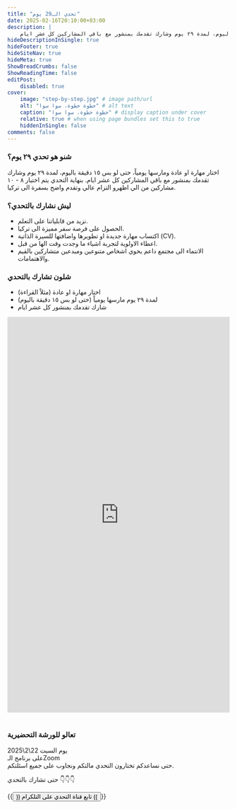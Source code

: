 ```yaml
---
title: "تحدي الـ29 يوم"
date: 2025-02-16T20:10:00+03:00
description: |
    اختار مهارة او عادة ومارسها يومياً، حتى لو بس ١٥ دقيقة باليوم، لمدة ٢٩ يوم وشارك تقدمك بمنشور مع باقي المشاركين كل عشر ايام.
hideDescriptionInSingle: true
hideFooter: true
hideSiteNav: true
hideMeta: true
ShowBreadCrumbs: false
ShowReadingTime: false
editPost:
    disabled: true
cover:
    image: "step-by-step.jpg" # image path/url
    alt: "خطوة خطوة، سوا سوا" # alt text
    caption: "خطوة خطوة، سوا سوا" # display caption under cover
    relative: true # when using page bundles set this to true
    hiddenInSingle: false
comments: false
---
```

### شنو هو تحدي ٢٩ يوم؟
اختار مهارة او عادة ومارسها يومياً، حتى لو بس ١٥ دقيقة باليوم، لمدة ٢٩ يوم وشارك تقدمك بمنشور مع باقي المشاركين كل عشر ايام.
بنهاية التحدي يتم اختيار ٨ - ١٠ مشاركين من الي اظهرو التزام عالي وتقدم واضح بسفرة الى تركيا.

### ليش نشارك بالتحدي؟
* نزيد من قابلياتنا على التعلم.
* الحصول على فرصة سفر مميزة الى تركيا.
* اكتساب مهارة جديدة او تطويرها واضافتها للسيرة الذاتية (CV).
* اعطاء الاولوية لتجربة اشياء ما وجدت وقت الها من قبل.
* الانتماء الى مجتمع داعم يحوي اشخاص متنوعين ومبدعين متشاركين بالقيم والاهتمامات.

### شلون تشارك بالتحدي
* اختار مهارة او عادة (مثلاً القراءة)
* لمدة ٢٩ يوم مارسها يومياً (حتى لو بس ١٥ دقيقة باليوم)
* شارك تقدمك بمنشور كل عشر ايام

<div style="padding:177.78% 0 0 0;position:relative;"><iframe src="https://player.vimeo.com/video/712139551?h=8e698455fe&amp;badge=0&amp;autopause=0&amp;player_id=0&amp;app_id=58479" frameborder="0" allow="autoplay; fullscreen; picture-in-picture; clipboard-write; encrypted-media" style="position:absolute;top:0;left:0;width:100%;height:100%;" title="المشاركين بتحدي ٢٩ يوم - ٢٠٢٢"></iframe></div><script src="https://player.vimeo.com/api/player.js"></script>

<br>

### تعالو للورشة التحضيرية

يوم السبت 22\2\2025<br>
على برنامج الـZoom<br>
حتى نساعدكم تختارون التحدي مالتكم ونجاوب على جميع اسئلتكم.

حتى تشارك بالتحدي 👇👇👇

{{<button href="https://t.me/challenge_29">}}
تابع قناة التحدي على التلكرام
{{</button>}}
